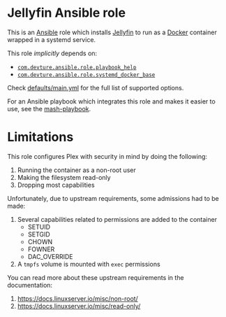 # Jellyfin Ansible role

This is an [Ansible](https://www.ansible.com/) role which installs [Jellyfin](https://jellyfin.org/) to run as a [Docker](https://www.docker.com/) container wrapped in a systemd service.

This role *implicitly* depends on:

- [`com.devture.ansible.role.playbook_help`](https://github.com/devture/com.devture.ansible.role.playbook_help)
- [`com.devture.ansible.role.systemd_docker_base`](https://github.com/devture/com.devture.ansible.role.systemd_docker_base)

Check [defaults/main.yml](defaults/main.yml) for the full list of supported options.

For an Ansible playbook which integrates this role and makes it easier to use, see the [mash-playbook](https://github.com/mother-of-all-self-hosting/mash-playbook).

# Limitations

This role configures Plex with security in mind by doing the following:

1. Running the container as a non-root user
2. Making the filesystem read-only
3. Dropping most capabilities

Unfortunately, due to upstream requirements, some admissions had to be made:

1. Several capabilities related to permissions are added to the container
   - SETUID
   - SETGID
   - CHOWN
   - FOWNER
   - DAC_OVERRIDE
2. A `tmpfs` volume is mounted with `exec` permissions

You can read more about these upstream requirements in the documentation:

1. https://docs.linuxserver.io/misc/non-root/
2. https://docs.linuxserver.io/misc/read-only/
